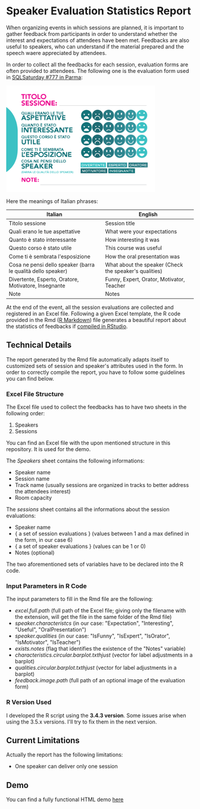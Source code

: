 # Speaker Evaluation Statistics Report
When organizing events in which sessions are planned, it is important to gather feedback from participants in order to understand whether the interest and expectations of attendees have been met. Feedbacks are also useful to speakers, who can understand if the material prepared and the speech waere appreciated by attendees.

In order to collect all the feedbacks for each session, evaluation forms are often provided to attendees. The following one is the evaluation form used in [SQLSaturday #777 in Parma](https://www.sqlsaturday.com/777/eventhome.aspx):

<img src="feedback.png" width="400">

Here the meanings of Italian phrases:

| Italian | English |
| ----------- | ----------- |
| Titolo sessione | Session title |
| Quali erano le tue aspettative | What were your expectations | 
| Quanto è stato interessante | How interesting it was |
| Questo corso è stato utile | This course was useful |
| Come ti è sembrata l'esposizione | How the oral presentation was |
| Cosa ne pensi dello speaker (barra le qualità dello speaker) | What about the speaker (Check the speaker's qualities) |
| Divertente, Esperto, Oratore, Motivatore, Insegnante | Funny, Expert, Orator, Motivator, Teacher |
| Note | Notes |

At the end of the event, all the session evaluations are collected and registered in an Excel file.
Following a given Excel template, the R code provided in the Rmd ([R Markdown](https://rmarkdown.rstudio.com/articles_intro.html)) file generates a beautiful report about the statistics of feedbacks if [compiled in RStudio](https://kbroman.org/knitr_knutshell/pages/Rmarkdown.html#converting-r-markdown-to-html).


## Technical Details
The report generated by the Rmd file automatically adapts itself to customized sets of session and speaker's attributes used in the form. In order to correctly compile the report, you have to follow some guidelines you can find below.
### Excel File Structure
The Excel file used to collect the feedbacks has to have two sheets in the following order:
1. Speakers
2. Sessions

You can find an Excel file with the upon mentioned structure in this repository. It is used for the demo.

The *Speakers* sheet contains the following informations:
- Speaker name
- Session name
- Track name (usually sessions are organized in tracks to better address the attendees interest)
- Room capacity

The *sessions* sheet contains all the informations about the session evaluations:
- Speaker name
- { a set of session evaluations } (values between 1 and a max defined in the form, in our case 6)
- { a set of speaker evaluations } (values can be 1 or 0)
- Notes (optional)

The two aforementioned sets of variables have to be declared into the R code.

### Input Parameters in R Code
The input parameters to fill in the Rmd file are the following:
- *excel.full.path* (full path of the Excel file; giving only the filename with the extension, will get the file in the same folder of the Rmd file)
- *speaker.characteristcs* (in our case: "Expectation", "Interesting", "Useful", "OralPresentation")
- *speaker.qualities* (in our case: "IsFunny", "IsExpert", "IsOrator", "IsMotivator", "IsTeacher")
- *exists.notes* (flag that identifies the existence of the "Notes" variable)
- *characteristics.circular.barplot.txthjust* (vector for label adjustments in a barplot)
- *qualities.circular.barplot.txthjust* (vector for label adjustments in a barplot)
- *feedback.image.path* (full path of an optional image of the evaluation form)

### R Version Used
I developed the R script using the **3.4.3 version**. Some issues arise when using the 3.5.x versions. I'll try to fix them in the next version.

## Current Limitations
Actually the report has the following limitations:
- One speaker can deliver only one session

## Demo
You can find a fully functional HTML demo [here](https://lucazav.github.io/speaker-evaluation-statistics-demo)
